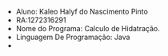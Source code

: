  * Aluno: Kaleo Halyf do Nascimento Pinto
 * RA:1272316291
 * Nome do Programa: Calculo de Hidatração.
 * Linguagem De Programação: Java
 *